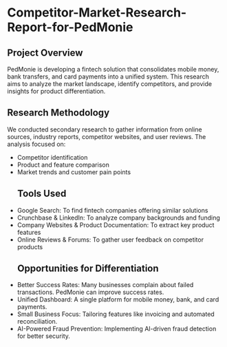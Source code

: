 # Competitor-Market-Research-Report-for-PedMonie
## Project Overview
PedMonie is developing a fintech solution that consolidates mobile money, bank transfers, and card
payments into a unified system. This research aims to analyze the market landscape, identify
competitors, and provide insights for product differentiation.
## Research Methodology
We conducted secondary research to gather information from online sources, industry reports,
competitor websites, and user reviews. The analysis focused on:
- Competitor identification
- Product and feature comparison
- Market trends and customer pain points
  ## Tools Used
- Google Search: To find fintech companies offering similar solutions
- Crunchbase & LinkedIn: To analyze company backgrounds and funding
- Company Websites & Product Documentation: To extract key product features
- Online Reviews & Forums: To gather user feedback on competitor products
  ## Opportunities for Differentiation
- Better Success Rates: Many businesses complain about failed transactions. PedMonie can
improve success rates.
- Unified Dashboard: A single platform for mobile money, bank, and card payments.
- Small Business Focus: Tailoring features like invoicing and automated reconciliation.
- AI-Powered Fraud Prevention: Implementing AI-driven fraud detection for better security.
